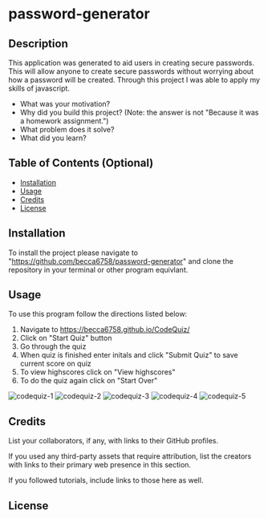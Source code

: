 # password-generator

## Description

This application was generated to aid users in creating secure passwords. This will allow anyone to create secure passwords without worrying about how a password will be created. Through this project I was able to apply my skills of javascript.

- What was your motivation?
- Why did you build this project? (Note: the answer is not "Because it was a homework assignment.")
- What problem does it solve?
- What did you learn?

## Table of Contents (Optional)

- [Installation](#installation)
- [Usage](#usage)
- [Credits](#credits)
- [License](#license)

## Installation

To install the project please navigate to "https://github.com/becca6758/password-generator" and clone the repository in your terminal or other program equivlant.

## Usage

To use this program follow the directions listed below:
1. Navigate to https://becca6758.github.io/CodeQuiz/
2. Click on "Start Quiz" button
3. Go through the quiz
4. When quiz is finished enter initals and click "Submit Quiz" to save current score on quiz
5. To view highscores click on "View highscores"
6. To do the quiz again click on "Start Over"

![codequiz-1](/codequiz-1.png)
![codequiz-2](/codequiz-2.png)
![codequiz-3](/codequiz-3.png)
![codequiz-4](/codequiz-4.png)
![codequiz-5](/codequiz-5.png)

## Credits

List your collaborators, if any, with links to their GitHub profiles.

If you used any third-party assets that require attribution, list the creators with links to their primary web presence in this section.

If you followed tutorials, include links to those here as well.

## License